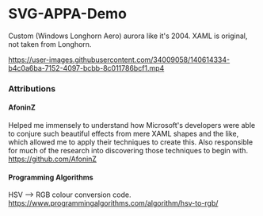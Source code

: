 # SVG-APPA-Demo
Custom (Windows Longhorn Aero) aurora like it's 2004. XAML is original, not taken from Longhorn.

https://user-images.githubusercontent.com/34009058/140614334-b4c0a6ba-7152-4097-bcbb-8c011786bcf1.mp4


### Attributions
#### AfoninZ
Helped me immensely to understand how Microsoft's developers were able to conjure such beautiful effects from mere XAML shapes and the like, which allowed me to apply their techniques to create this. Also responsible for much of the research into discovering those techniques to begin with.<br>
https://github.com/AfoninZ

#### Programming Algorithms
HSV --> RGB colour conversion code.<br>
https://www.programmingalgorithms.com/algorithm/hsv-to-rgb/
